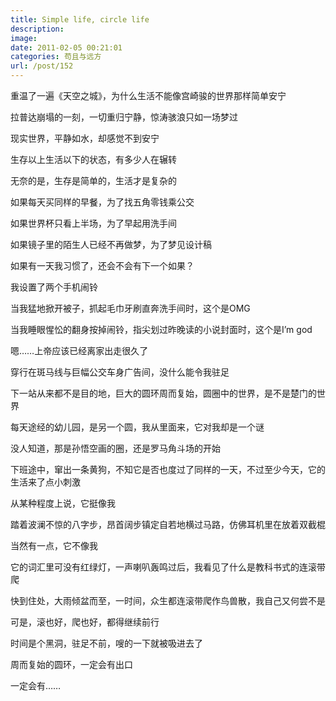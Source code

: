 ```yaml
---
title: Simple life, circle life
description: 
image: 
date: 2011-02-05 00:21:01
categories: 苟且与远方
url: /post/152
---
```


重温了一遍《天空之城》，为什么生活不能像宫崎骏的世界那样简单安宁

拉普达崩塌的一刻，一切重归宁静，惊涛骇浪只如一场梦过

现实世界，平静如水，却感觉不到安宁

生存以上生活以下的状态，有多少人在辗转

无奈的是，生存是简单的，生活才是复杂的

如果每天买同样的早餐，为了找五角零钱乘公交

如果世界杯只看上半场，为了早起用洗手间

如果镜子里的陌生人已经不再做梦，为了梦见设计稿

如果有一天我习惯了，还会不会有下一个如果？

我设置了两个手机闹铃

当我猛地掀开被子，抓起毛巾牙刷直奔洗手间时，这个是OMG

当我睡眼惺忪的翻身按掉闹铃，指尖划过昨晚读的小说封面时，这个是I’m god

嗯……上帝应该已经离家出走很久了

穿行在斑马线与巨幅公交车身广告间，没什么能令我驻足

下一站从来都不是目的地，巨大的圆环周而复始，圆圈中的世界，是不是楚门的世界

每天途经的幼儿园，是另一个圆，我从里面来，它对我却是一个谜

没人知道，那是孙悟空画的圈，还是罗马角斗场的开始

下班途中，窜出一条黄狗，不知它是否也度过了同样的一天，不过至少今天，它的生活来了点小刺激

从某种程度上说，它挺像我

踏着波澜不惊的八字步，昂首阔步镇定自若地横过马路，仿佛耳机里在放着双截棍

当然有一点，它不像我

它的词汇里可没有红绿灯，一声喇叭轰鸣过后，我看见了什么是教科书式的连滚带爬

快到住处，大雨倾盆而至，一时间，众生都连滚带爬作鸟兽散，我自己又何尝不是

可是，滚也好，爬也好，都得继续前行

时间是个黑洞，驻足不前，嗖的一下就被吸进去了

周而复始的圆环，一定会有出口

一定会有……